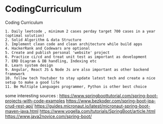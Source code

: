 # CodingCurriculum
Coding Curriculum


	1. Daily leetcode , minimum 2 cases perday target 700 cases in a year (optimal solution)
	2. Solid Algorithm & data Structure
	3. Implement clean code and clean architecture while build apps
	4. HackerRank and Codewars are optional
	5. Create and publish personal 'website' project
	6. Practice ci/cd and treat unit test as important as development
	7. ERD Diagram & DB handling, Indexing etc
	8. Learn system design
	9. Angular, React JS & Node Js are also important as other backend framework
  	10. follow tech Youtuber to stay update latest tech and create a nice setup to make a good life
   	11. Be Multiple Languages programmer, Python is other best choice

some interesting sources :
https://www.springboottutorial.com/spring-boot-projects-with-code-examples
https://www.bezkoder.com/spring-boot-jpa-crud-rest-api/
https://guides.micronaut.io/latest/micronaut-spring-boot-maven-java.html
https://www.vogella.com/tutorials/SpringBoot/article.html
https://www.java2novice.com/spring-boot/
 









